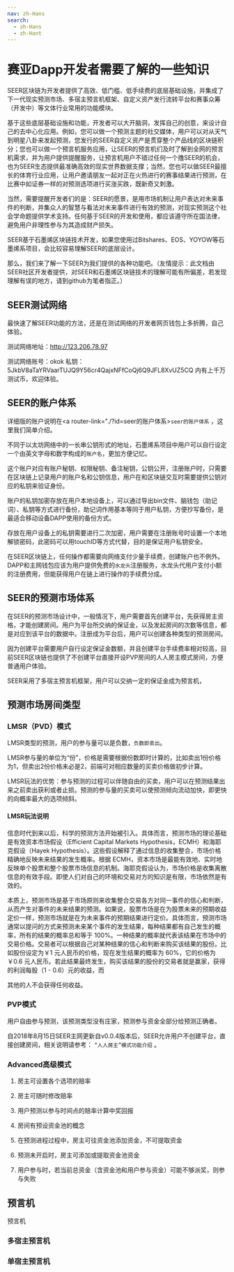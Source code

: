 ```yaml
---
nav: zh-Hans
search: 
  - zh-Hans
  - zh-Hant
---
```


# 赛亚Dapp开发者需要了解的一些知识

SEER区块链为开发者提供了高效、低门槛、低手续费的底层基础设施，并集成了下一代现实预测市场、多宿主预言机框架、自定义资产发行流转平台和赛事众筹（开发中）等文体行业常用的功能模块。

基于这些底层基础设施和功能，开发者可以大开脑洞，发挥自己的创意，来设计自己的去中心化应用。例如，您可以做一个预测主题的社交媒体，用户可以对从天气到明星八卦来发起预测，您发行的SEER自定义资产是贯穿整个产品线的区块链积分；您也可以做一个预言机服务应用，让SEER的预言机们及时了解到全网的预言机需求，并为用户提供提醒服务，让预言机用户不错过任何一个撸SEER的机会，也为SEER生态提供最准确高效的现实世界数据支撑；当然，您也可以做SEER最擅长的体育行业应用，让用户邀请朋友一起对正在火热进行的赛事结果进行预测，在比赛中如证券一样的对预测选项进行买涨买跌，既新奇又刺激。

当然，需要提醒开发者们的是：SEER的愿景，是用市场机制让用户表达对未来事件的判断，并集众人的智慧与看法对未来事件进行有效的预测，对现实预测这个社会学命题提供学术支持。任何基于SEER的开发和使用，都应该遵守所在国法律，避免用户非理性参与为其造成财产损失。

SEER基于石墨烯区块链技术开发，如果您使用过Bitshares、EOS、YOYOW等石墨烯系项目，会比较容易理解SEER的底层设计。

那么，我们来了解一下SEER为我们提供的各种功能吧。（友情提示：此文档由SEER社区开发者提供，对SEER和石墨烯区块链技术的理解可能有所偏差，若发现理解有误的地方，请到github为笔者指正。）

## SEER测试网络

最快速了解SEER功能的方法，还是在测试网络的开发者网页钱包上多折腾，自己体验。

测试网络地址：http://123.206.78.97

测试网络账号：okok 
私钥：5JkbV8aTaYRVaarTUJQ9Y56cr4QajxNFfCoQj6Q9JFL8XvUZ5CQ 
内有上千万测试币，欢迎体验。

## SEER的账户体系

详细版的账户说明在<a router-link="./?id=seer的账户体系>`seer的账户体系`</a> ，这里我们简单介绍。

不同于以太坊网络中的一长串公钥形式的地址，石墨烯系项目中用户可以自行设定一个由英文字母和数字构成的`账户名`，更加方便记忆。

这个账户对应有账户秘钥、权限秘钥、备注秘钥，公钥公开，注册账户时，只需要在区块链上记录用户的账户名和公钥信息，用户在和区块链交互时需要提供公钥对应的私钥来验证身份。

账户的私钥加密存放在用户本地设备上，可以通过导出bin文件、脑钱包（助记词）、私钥等方式进行备份，助记词作用基本等同于用户私钥，方便抄写备份，是最适合移动设备DAPP使用的备份方式。

存放在用户设备上的私钥需要进行二次加密，用户需要在注册账号时设置一个本地解锁密码，此密码可以用touchID等方式代替，目的是保证用户私钥安全。

在SEER区块链上，任何操作都需要向网络支付少量手续费，创建账户也不例外。DAPP和主网钱包应该为用户提供免费的`水龙头`注册服务，水龙头代用户支付小额的注册费用，但能获得用户在链上进行操作的手续费分成。

## SEER的预测市场体系

在SEER的预测市场设计中，一般情况下，用户需要首先创建平台，先获得房主资格，才能创建房间。用户为平台所交纳的保证金，以及发起房间的次数等信息，都是对应到该平台的数据中。注册成为平台后，用户可以创建各种类型的预测房间。

因为创建平台需要用户自行设定保证金数额，并且创建平台手续费率相对较高，目前SEER区块链也提供了不创建平台直接开设PVP房间的人人房主模式房间，方便普通用户体验。

SEER采用了多宿主预言机框架，用户可以交纳一定的保证金成为预言机，

## 预测市场房间类型

### LMSR（PVD）模式

LMSR类型的预测，用户的参与量可以是负数，`负数即卖出`。

LMSR参与量的单位为“份”，价格是需要根据份数即时计算的，比如卖出1份价格为1，但卖出2份价格未必是2，前端可对相应数量的买卖价格做初步计算。

LMSR玩法的优势：参与预测的过程可以伴随自由的买卖，用户可以在预测结果出来之前卖出获利或者止损。预测的参与量的买卖可以使预测倾向流动加快，即更快的向概率最大的选项倾斜。

#### LMSR玩法说明

信息时代到来以后，科学的预测方法开始被引入。具体而言，预测市场的理论基础是有效资本市场假设（Efficient Capital Markets Hypothesis，ECMH）和海耶克假设（Hayek Hypothesis）。这些假设解释了通过信息的收集整合，市场价格精确地反映未来结果的发生概率。根据 ECMH，资本市场是最能有效地、实时地反映单个股票和整个股票市场信息的机制。海耶克假设认为，市场价格是收集离散信息的有效手段。即使人们对自己的环境和交易对方的知识是有限，市场依然是有效的。

本质上，预测市场是基于市场原则来收集整合交易各方对同一事件的信心和判断，从而产生对事件的未来结果的预测。如果说，股票市场是在为股票未来的预期收益定价一样，预测市场就是在为未来事件的预期结果进行定价。具体而言，预测市场通常以提问的方式来预测未来某个事件的发生结果，每种结果都有自己发生的概率，所有的结果的概率总和等于 100%。一种结果的概率就代表该结果在市场中的交易价格。交易者可以根据自己对某种结果的信心和判断来购买该结果的股份。比如股份设定为￥1 元人民币的价格，现在发生结果的概率为 60%，它的价格为￥0.6 元人民币。若此结果最终发生，购买该结果的股份的交易者就是赢家，获得的利润每股（1 - 0.6）元的收益，而

其他的人不会获得任何收益。

### PVP模式

用户自由参与预测，该预测类型没有庄家，预测参与资金全部分给预测正确者。

自2018年8月15日SEER主网更新自v0.0.4版本后，SEER允许用户不创建平台，直接创建房间，相关说明请参考： <a router-link="./tools?id=seer区块链“人人房主”模式功能介绍">`“人人房主”模式功能介绍`</a> 。

### Advanced高级模式

1. 房主可设置各个选项的赔率

2. 房主可随时修改赔率

3. 用户预测以参与时间点的赔率计算中奖回报

4. 房间有预设资金池的概念

5. 在预测进程过程中，房主可往资金池添加资金，不可提取资金

6. 预测未开启时，房主可添加或提取资金池资金

7. 用户参与时，若当前总资金（含资金池和用户参与资金）可能不够派奖，则参与失败

## 预言机

预言机

### 多宿主预言机



### 单宿主预言机





